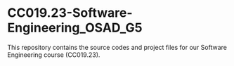 # CC019.23-Software-Engineering_OSAD_G5
This repository contains the source codes and project files for our Software Engineering course (CC019.23).
